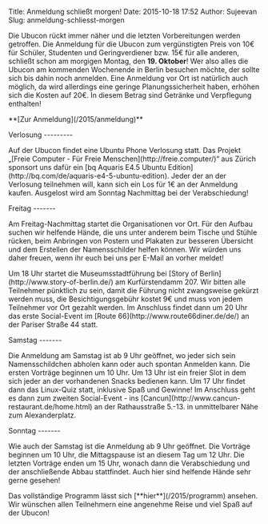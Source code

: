 Title: Anmeldung schließt morgen!
Date: 2015-10-18 17:52
Author: Sujeevan
Slug: anmeldung-schliesst-morgen

Die Ubucon rückt immer näher und die letzten Vorbereitungen werden
getroffen. Die Anmeldung für die Ubucon zum vergünstigten Preis von 10€
für Schüler, Studenten und Geringverdiener bzw. 15€ für alle anderen,
schließt schon am morgigen Montag, den **19. Oktober**! Wer also alles
die Ubucon am kommenden Wochenende in Berlin besuchen möchte, der sollte
sich bis dahin noch anmelden. Eine Anmeldung vor Ort ist natürlich auch
möglich, da wird allerdings eine geringe Planungssicherheit haben,
erhöhen sich die Kosten auf 20€. In diesem Betrag sind Getränke und
Verpflegung enthalten!

</p>
**[Zur Anmeldung](/2015/anmeldung)**

</p>
Verlosung
---------

</p>
Auf der Ubucon findet eine Ubuntu Phone Verlosung statt. Das Projekt
„[Freie Computer - Für Freie Menschen](http://freie.computer/)“ aus
Zürich sponsort uns dafür ein [bq Aquaris E4.5 Ubuntu
Edition](http://bq.com/de/aquaris-e4-5-ubuntu-edition). Jeder der an der
Verlosung teilnehmen will, kann sich ein Los für 1€ an der Anmeldung
kaufen. Ausgelost wird am Sonntag Nachmittag bei der Verabschiedung!

</p>
Freitag
-------

</p>
Am Freitag-Nachmittag startet die Organisationen vor Ort. Für den Aufbau
suchen wir helfende Hände, die uns unter anderem beim Tische und Stühle
rücken, beim Anbringen von Postern und Plakaten zur besseren Übersicht
und dem Erstellen der Namensschilder helfen können. Wir würden uns daher
freuen, wenn ihr euch bei uns per E-Mail an <team@ubucon.de> vorher
meldet!

</p>
Um 18 Uhr startet die Museumsstadtführung bei [Story of
Berlin](http://www.story-of-berlin.de/) am Kurfürstendamm 207. Wir
bitten alle Teilnehmer pünktlich zu sein, damit die Führung nicht
zwangsweise gekürzt werden muss, die Besichtigungsgebühr kostet 9€ und
muss von jedem Teilnehmer vor Ort gezahlt werden. Im Anschluss findet
dann um 20 Uhr das erste Social-Event im [Route
66](http://www.route66diner.de/de/) an der Pariser Straße 44 statt.

</p>
Samstag
-------

</p>
Die Anmeldung am Samstag ist ab 9 Uhr geöffnet, wo jeder sich sein
Namensschildchen abholen kann oder auch spontan Anmelden kann. Die
ersten Vorträge beginnen um 10 Uhr. Um 13 Uhr ist ein freier Slot in dem
sich jeder an der vorhandenen Snacks bedienen kann. Um 17 Uhr findet
dann das Linux-Quiz statt, inklusive Spaß und Gewinne! Im Anschluss geht
es dann zum zweiten Social-Event - ins
[Cancun](http://www.cancun-restaurant.de/home.html) an der Rathausstraße
5.-13. in unmittelbarer Nähe zum Alexanderplatz.

</p>
Sonntag
-------

</p>
Wie auch der Samstag ist die Anmeldung ab 9 Uhr geöffnet. Die Vorträge
beginnen um 10 Uhr, die Mittagspause ist an diesem Tag um 12 Uhr. Die
letzten Vorträge enden um 15 Uhr, wonach dann die Verabschiedung und der
anschließende Abbau stattfindet. Auch hier sind helfende Hände sehr
gerne gesehen!

</p>
Das vollständige Programm lässt sich [**hier**](/2015/programm) ansehen.
Wir wünschen allen Teilnehmern eine angenehme Reise und viel Spaß auf
der Ubucon!

</p>

